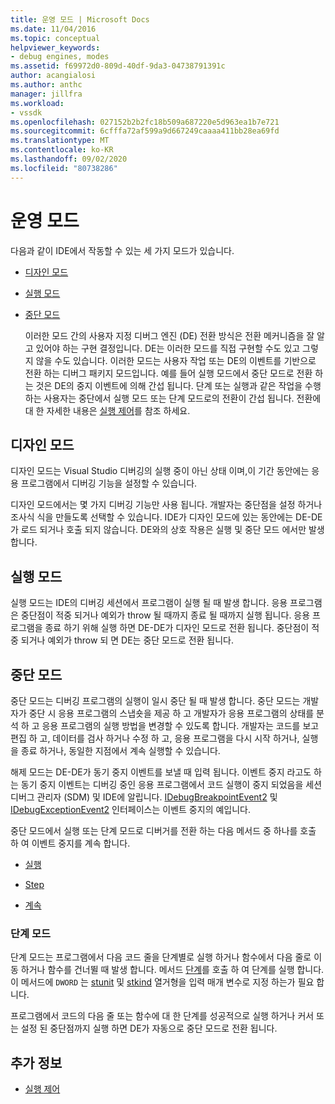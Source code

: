 ```yaml
---
title: 운영 모드 | Microsoft Docs
ms.date: 11/04/2016
ms.topic: conceptual
helpviewer_keywords:
- debug engines, modes
ms.assetid: f69972d0-809d-40df-9da3-04738791391c
author: acangialosi
ms.author: anthc
manager: jillfra
ms.workload:
- vssdk
ms.openlocfilehash: 027152b2b2fc18b509a687220e5d963ea1b7e721
ms.sourcegitcommit: 6cfffa72af599a9d667249caaaa411bb28ea69fd
ms.translationtype: MT
ms.contentlocale: ko-KR
ms.lasthandoff: 09/02/2020
ms.locfileid: "80738286"
---
```

# <a name="operational-modes"></a>운영 모드
다음과 같이 IDE에서 작동할 수 있는 세 가지 모드가 있습니다.

- [디자인 모드](#vsconoperationalmodesanchor1)

- [실행 모드](#vsconoperationalmodesanchor2)

- [중단 모드](#vsconoperationalmodesanchor3)

  이러한 모드 간의 사용자 지정 디버그 엔진 (DE) 전환 방식은 전환 메커니즘을 잘 알고 있어야 하는 구현 결정입니다. DE는 이러한 모드를 직접 구현할 수도 있고 그렇지 않을 수도 있습니다. 이러한 모드는 사용자 작업 또는 DE의 이벤트를 기반으로 전환 하는 디버그 패키지 모드입니다. 예를 들어 실행 모드에서 중단 모드로 전환 하는 것은 DE의 중지 이벤트에 의해 간섭 됩니다. 단계 또는 실행과 같은 작업을 수행 하는 사용자는 중단에서 실행 모드 또는 단계 모드로의 전환이 간섭 됩니다. 전환에 대 한 자세한 내용은 [실행 제어](../../extensibility/debugger/control-of-execution.md)를 참조 하세요.

## <a name="design-mode"></a><a name="vsconoperationalmodesanchor1"></a> 디자인 모드
 디자인 모드는 Visual Studio 디버깅의 실행 중이 아닌 상태 이며,이 기간 동안에는 응용 프로그램에서 디버깅 기능을 설정할 수 있습니다.

 디자인 모드에서는 몇 가지 디버깅 기능만 사용 됩니다. 개발자는 중단점을 설정 하거나 조사식 식을 만들도록 선택할 수 있습니다. IDE가 디자인 모드에 있는 동안에는 DE-DE가 로드 되거나 호출 되지 않습니다. DE와의 상호 작용은 실행 및 중단 모드 에서만 발생 합니다.

## <a name="run-mode"></a><a name="vsconoperationalmodesanchor2"></a> 실행 모드
 실행 모드는 IDE의 디버깅 세션에서 프로그램이 실행 될 때 발생 합니다. 응용 프로그램은 중단점이 적중 되거나 예외가 throw 될 때까지 종료 될 때까지 실행 됩니다. 응용 프로그램을 종료 하기 위해 실행 하면 DE-DE가 디자인 모드로 전환 됩니다. 중단점이 적중 되거나 예외가 throw 되 면 DE는 중단 모드로 전환 됩니다.

## <a name="break-mode"></a><a name="vsconoperationalmodesanchor3"></a> 중단 모드
 중단 모드는 디버깅 프로그램의 실행이 일시 중단 될 때 발생 합니다. 중단 모드는 개발자가 중단 시 응용 프로그램의 스냅숏을 제공 하 고 개발자가 응용 프로그램의 상태를 분석 하 고 응용 프로그램의 실행 방법을 변경할 수 있도록 합니다. 개발자는 코드를 보고 편집 하 고, 데이터를 검사 하거나 수정 하 고, 응용 프로그램을 다시 시작 하거나, 실행을 종료 하거나, 동일한 지점에서 계속 실행할 수 있습니다.

 해제 모드는 DE-DE가 동기 중지 이벤트를 보낼 때 입력 됩니다. 이벤트 중지 라고도 하는 동기 중지 이벤트는 디버깅 중인 응용 프로그램에서 코드 실행이 중지 되었음을 세션 디버그 관리자 (SDM) 및 IDE에 알립니다. [IDebugBreakpointEvent2](../../extensibility/debugger/reference/idebugbreakpointevent2.md) 및 [IDebugExceptionEvent2](../../extensibility/debugger/reference/idebugexceptionevent2.md) 인터페이스는 이벤트 중지의 예입니다.

 중단 모드에서 실행 또는 단계 모드로 디버거를 전환 하는 다음 메서드 중 하나를 호출 하 여 이벤트 중지를 계속 합니다.

- [실행](../../extensibility/debugger/reference/idebugprocess3-execute.md)

- [Step](../../extensibility/debugger/reference/idebugprocess3-step.md)

- [계속](../../extensibility/debugger/reference/idebugprocess3-continue.md)

### <a name="step-mode"></a><a name="vsconoperationalmodesanchor4"></a> 단계 모드
 단계 모드는 프로그램에서 다음 코드 줄을 단계별로 실행 하거나 함수에서 다음 줄로 이동 하거나 함수를 건너뛸 때 발생 합니다. 메서드 [단계](../../extensibility/debugger/reference/idebugprocess3-step.md)를 호출 하 여 단계를 실행 합니다. 이 메서드에 `DWORD` 는 [stunit](../../extensibility/debugger/reference/stepunit.md) 및 [stkind](../../extensibility/debugger/reference/stepkind.md) 열거형을 입력 매개 변수로 지정 하는가 필요 합니다.

 프로그램에서 코드의 다음 줄 또는 함수에 대 한 단계를 성공적으로 실행 하거나 커서 또는 설정 된 중단점까지 실행 하면 DE가 자동으로 중단 모드로 전환 됩니다.

## <a name="see-also"></a>추가 정보
- [실행 제어](../../extensibility/debugger/control-of-execution.md)
